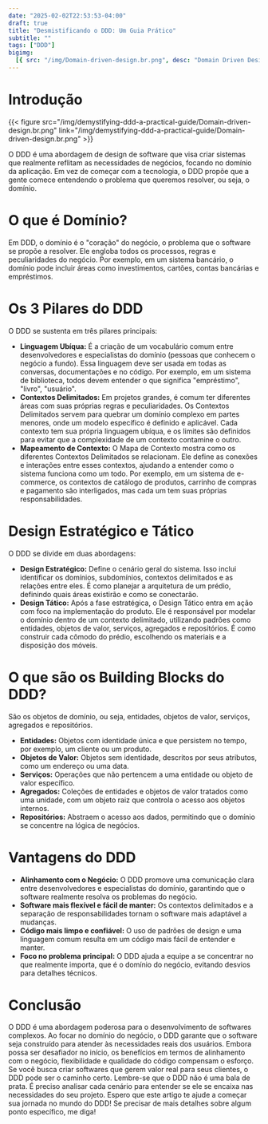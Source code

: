 ```yaml
---
date: "2025-02-02T22:53:53-04:00"
draft: true
title: "Desmistificando o DDD: Um Guia Prático"
subtitle: ""
tags: ["DDD"]
bigimg:
  [{ src: "/img/Domain-driven-design.br.png", desc: "Domain Driven Design" }]
---
```


# Introdução

{{< figure src="/img/demystifying-ddd-a-practical-guide/Domain-driven-design.br.png" link="/img/demystifying-ddd-a-practical-guide/Domain-driven-design.br.png" >}}

O DDD é uma abordagem de design de software que visa criar sistemas que realmente reflitam as necessidades de negócios, focando no domínio da aplicação. Em vez de começar com a tecnologia, o DDD propõe que a gente comece entendendo o problema que queremos resolver, ou seja, o domínio.

# O que é Domínio?

Em DDD, o domínio é o "coração" do negócio, o problema que o software se propõe a resolver. Ele engloba todos os processos, regras e peculiaridades do negócio. Por exemplo, em um sistema bancário, o domínio pode incluir áreas como investimentos, cartões, contas bancárias e empréstimos.

# Os 3 Pilares do DDD

O DDD se sustenta em três pilares principais:

- **Linguagem Ubíqua:** É a criação de um vocabulário comum entre desenvolvedores e especialistas do domínio (pessoas que conhecem o negócio a fundo). Essa linguagem deve ser usada em todas as conversas, documentações e no código. Por exemplo, em um sistema de biblioteca, todos devem entender o que significa "empréstimo", "livro", "usuário".
- **Contextos Delimitados:** Em projetos grandes, é comum ter diferentes áreas com suas próprias regras e peculiaridades. Os Contextos Delimitados servem para quebrar um domínio complexo em partes menores, onde um modelo específico é definido e aplicável. Cada contexto tem sua própria linguagem ubíqua, e os limites são definidos para evitar que a complexidade de um contexto contamine o outro.
- **Mapeamento de Contexto:** O Mapa de Contexto mostra como os diferentes Contextos Delimitados se relacionam. Ele define as conexões e interações entre esses contextos, ajudando a entender como o sistema funciona como um todo. Por exemplo, em um sistema de e-commerce, os contextos de catálogo de produtos, carrinho de compras e pagamento são interligados, mas cada um tem suas próprias responsabilidades.

# Design Estratégico e Tático

O DDD se divide em duas abordagens:

- **Design Estratégico:** Define o cenário geral do sistema. Isso inclui identificar os domínios, subdomínios, contextos delimitados e as relações entre eles. É como planejar a arquitetura de um prédio, definindo quais áreas existirão e como se conectarão.
- **Design Tático:** Após a fase estratégica, o Design Tático entra em ação com foco na implementação do produto. Ele é responsável por modelar o domínio dentro de um contexto delimitado, utilizando padrões como entidades, objetos de valor, serviços, agregados e repositórios. É como construir cada cômodo do prédio, escolhendo os materiais e a disposição dos móveis.

# O que são os Building Blocks do DDD?

São os objetos de domínio, ou seja, entidades, objetos de valor, serviços, agregados e repositórios.

- **Entidades:** Objetos com identidade única e que persistem no tempo, por exemplo, um cliente ou um produto.
- **Objetos de Valor:** Objetos sem identidade, descritos por seus atributos, como um endereço ou uma data.
- **Serviços:** Operações que não pertencem a uma entidade ou objeto de valor específico.
- **Agregados:** Coleções de entidades e objetos de valor tratados como uma unidade, com um objeto raiz que controla o acesso aos objetos internos.
- **Repositórios:** Abstraem o acesso aos dados, permitindo que o domínio se concentre na lógica de negócios.

# Vantagens do DDD

- **Alinhamento com o Negócio:** O DDD promove uma comunicação clara entre desenvolvedores e especialistas do domínio, garantindo que o software realmente resolva os problemas do negócio.
- **Software mais flexível e fácil de manter:** Os contextos delimitados e a separação de responsabilidades tornam o software mais adaptável a mudanças.
- **Código mais limpo e confiável:** O uso de padrões de design e uma linguagem comum resulta em um código mais fácil de entender e manter.
- **Foco no problema principal:** O DDD ajuda a equipe a se concentrar no que realmente importa, que é o domínio do negócio, evitando desvios para detalhes técnicos.

# Conclusão

O DDD é uma abordagem poderosa para o desenvolvimento de softwares complexos. Ao focar no domínio do negócio, o DDD garante que o software seja construído para atender às necessidades reais dos usuários. Embora possa ser desafiador no início, os benefícios em termos de alinhamento com o negócio, flexibilidade e qualidade do código compensam o esforço. Se você busca criar softwares que gerem valor real para seus clientes, o DDD pode ser o caminho certo.
Lembre-se que o DDD não é uma bala de prata. É preciso analisar cada cenário para entender se ele se encaixa nas necessidades do seu projeto.
Espero que este artigo te ajude a começar sua jornada no mundo do DDD! Se precisar de mais detalhes sobre algum ponto específico, me diga!
